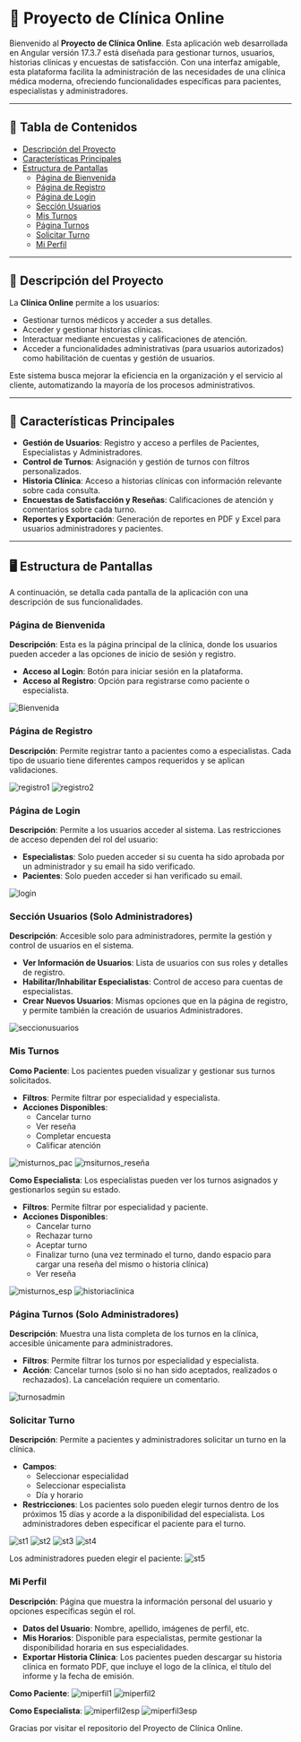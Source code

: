 # 🏥 Proyecto de Clínica Online

Bienvenido al **Proyecto de Clínica Online**. Esta aplicación web desarrollada en Angular versión 17.3.7 está diseñada para gestionar turnos, usuarios, historias clínicas y encuestas de satisfacción. Con una interfaz amigable, esta plataforma facilita la administración de las necesidades de una clínica médica moderna, ofreciendo funcionalidades específicas para pacientes, especialistas y administradores.

---

## 📜 Tabla de Contenidos
- [Descripción del Proyecto](#descripción-del-proyecto)
- [Características Principales](#características-principales)
- [Estructura de Pantallas](#estructura-de-pantallas)
  - [Página de Bienvenida](#página-de-bienvenida)
  - [Página de Registro](#página-de-registro)
  - [Página de Login](#página-de-login)
  - [Sección Usuarios](#sección-usuarios)
  - [Mis Turnos](#mis-turnos)
  - [Página Turnos](#página-turnos)
  - [Solicitar Turno](#solicitar-turno)
  - [Mi Perfil](#mi-perfil)

---

## 🌟 Descripción del Proyecto

La **Clínica Online** permite a los usuarios:
- Gestionar turnos médicos y acceder a sus detalles.
- Acceder y gestionar historias clínicas.
- Interactuar mediante encuestas y calificaciones de atención.
- Acceder a funcionalidades administrativas (para usuarios autorizados) como habilitación de cuentas y gestión de usuarios.

Este sistema busca mejorar la eficiencia en la organización y el servicio al cliente, automatizando la mayoría de los procesos administrativos.

---

## 🚀 Características Principales

- **Gestión de Usuarios**: Registro y acceso a perfiles de Pacientes, Especialistas y Administradores.
- **Control de Turnos**: Asignación y gestión de turnos con filtros personalizados.
- **Historia Clínica**: Acceso a historias clínicas con información relevante sobre cada consulta.
- **Encuestas de Satisfacción y Reseñas**: Calificaciones de atención y comentarios sobre cada turno.
- **Reportes y Exportación**: Generación de reportes en PDF y Excel para usuarios administradores y pacientes.

---

## 🖥️ Estructura de Pantallas

A continuación, se detalla cada pantalla de la aplicación con una descripción de sus funcionalidades.

### Página de Bienvenida
**Descripción**: Esta es la página principal de la clínica, donde los usuarios pueden acceder a las opciones de inicio de sesión y registro.
- **Acceso al Login**: Botón para iniciar sesión en la plataforma.
- **Acceso al Registro**: Opción para registrarse como paciente o especialista.

![Bienvenida](https://github.com/user-attachments/assets/edba9ac8-bfa3-40f6-8455-63257159f648)


### Página de Registro
**Descripción**: Permite registrar tanto a pacientes como a especialistas. Cada tipo de usuario tiene diferentes campos requeridos y se aplican validaciones.

![registro1](https://github.com/user-attachments/assets/a2281ef8-ce83-40f7-b003-316f4ca59ce7)
![registro2](https://github.com/user-attachments/assets/44e4a2d1-c864-4918-bd2a-b5af0c352dd4)

### Página de Login
**Descripción**: Permite a los usuarios acceder al sistema. Las restricciones de acceso dependen del rol del usuario:
- **Especialistas**: Solo pueden acceder si su cuenta ha sido aprobada por un administrador y su email ha sido verificado.
- **Pacientes**: Solo pueden acceder si han verificado su email.

![login](https://github.com/user-attachments/assets/69095afa-43dd-403d-b26f-98fc3252d619)

### Sección Usuarios (Solo Administradores)
**Descripción**: Accesible solo para administradores, permite la gestión y control de usuarios en el sistema.
- **Ver Información de Usuarios**: Lista de usuarios con sus roles y detalles de registro.
- **Habilitar/Inhabilitar Especialistas**: Control de acceso para cuentas de especialistas.
- **Crear Nuevos Usuarios**: Mismas opciones que en la página de registro, y permite también la creación de usuarios Administradores.

![seccionusuarios](https://github.com/user-attachments/assets/54dc11be-bf3e-42fc-9af0-2ebf316623ae)

### Mis Turnos
**Como Paciente**: Los pacientes pueden visualizar y gestionar sus turnos solicitados.
- **Filtros**: Permite filtrar por especialidad y especialista.
- **Acciones Disponibles**:
  - Cancelar turno 
  - Ver reseña 
  - Completar encuesta
  - Calificar atención
 
![misturnos_pac](https://github.com/user-attachments/assets/56affd02-c7e7-4f07-afce-75153281816c)
![msiturnos_reseña](https://github.com/user-attachments/assets/da166eda-2526-4023-b296-db6239827d08)

**Como Especialista**: Los especialistas pueden ver los turnos asignados y gestionarlos según su estado.
- **Filtros**: Permite filtrar por especialidad y paciente.
- **Acciones Disponibles**:
  - Cancelar turno 
  - Rechazar turno
  - Aceptar turno 
  - Finalizar turno (una vez terminado el turno, dando espacio para cargar una reseña del mismo o historia clínica)
  - Ver reseña

![misturnos_esp](https://github.com/user-attachments/assets/dc3baade-a918-4876-a32b-e5fb5805a0cf)
![historiaclinica](https://github.com/user-attachments/assets/34ef4114-cdd7-46cb-abec-38ef0e4209f1)

### Página Turnos (Solo Administradores)
**Descripción**: Muestra una lista completa de los turnos en la clínica, accesible únicamente para administradores.
- **Filtros**: Permite filtrar los turnos por especialidad y especialista.
- **Acción**: Cancelar turnos (solo si no han sido aceptados, realizados o rechazados). La cancelación requiere un comentario.

![turnosadmin](https://github.com/user-attachments/assets/447bb1cf-f349-472c-9bfe-58b590396bcc)

### Solicitar Turno
**Descripción**: Permite a pacientes y administradores solicitar un turno en la clínica.
- **Campos**:
  - Seleccionar especialidad
  - Seleccionar especialista
  - Día y horario
- **Restricciones**: Los pacientes solo pueden elegir turnos dentro de los próximos 15 días y acorde a la disponibilidad del especialista. Los administradores deben especificar el paciente para el turno.

![st1](https://github.com/user-attachments/assets/a95787d1-7f8b-44a5-aef1-dba31d7e6353)
![st2](https://github.com/user-attachments/assets/abc10e50-c49c-435d-8d3e-ef5f827a1e18)
![st3](https://github.com/user-attachments/assets/1cabe9c5-b741-4613-9621-7ad89bb08a52)
![st4](https://github.com/user-attachments/assets/da222556-460f-42af-86c3-4b6942f38eef)

Los administradores pueden elegir el paciente:
![st5](https://github.com/user-attachments/assets/f03f95df-f481-41c5-bcfa-175e4b1e1e62)

### Mi Perfil
**Descripción**: Página que muestra la información personal del usuario y opciones específicas según el rol.
- **Datos del Usuario**: Nombre, apellido, imágenes de perfil, etc.
- **Mis Horarios**: Disponible para especialistas, permite gestionar la disponibilidad horaria en sus especialidades.
- **Exportar Historia Clínica**: Los pacientes pueden descargar su historia clínica en formato PDF, que incluye el logo de la clínica, el título del informe y la fecha de emisión.

**Como Paciente**: 
![miperfil1](https://github.com/user-attachments/assets/6f8f3589-403a-4381-9161-f2331ea8ac3b)
![miperfil2](https://github.com/user-attachments/assets/28796624-10a1-435c-ba8e-39508231b1f3)


**Como Especialista**:
![miperfil2esp](https://github.com/user-attachments/assets/c08e9cd6-3320-4f72-bdbb-629f03f41fff)
![miperfil3esp](https://github.com/user-attachments/assets/b4c38793-f86b-434c-88dd-bcd64fcc9327)


Gracias por visitar el repositorio del Proyecto de Clínica Online.
